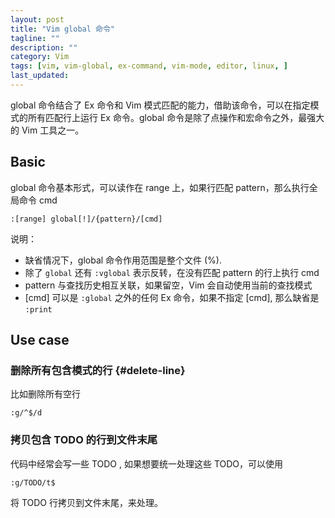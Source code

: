 ```yaml
---
layout: post
title: "Vim global 命令"
tagline: ""
description: ""
category: Vim
tags: [vim, vim-global, ex-command, vim-mode, editor, linux, ]
last_updated:
---
```


global 命令结合了 Ex 命令和 Vim 模式匹配的能力，借助该命令，可以在指定模式的所有匹配行上运行 Ex 命令。global 命令是除了点操作和宏命令之外，最强大的 Vim 工具之一。

## Basic
global 命令基本形式，可以读作在 range 上，如果行匹配 pattern，那么执行全局命令 cmd

	:[range] global[!]/{pattern}/[cmd]

说明：

- 缺省情况下，global 命令作用范围是整个文件 (%).
- 除了 `global` 还有 `:vglobal` 表示反转，在没有匹配 pattern 的行上执行 cmd
- pattern 与查找历史相互关联，如果留空，Vim 会自动使用当前的查找模式
- [cmd] 可以是 `:global` 之外的任何 Ex 命令，如果不指定 [cmd], 那么缺省是 `:print`

## Use case

### 删除所有包含模式的行 {#delete-line}

比如删除所有空行

	:g/^$/d

### 拷贝包含 TODO 的行到文件末尾
代码中经常会写一些 TODO , 如果想要统一处理这些 TODO，可以使用

	:g/TODO/t$

将 TODO 行拷贝到文件末尾，来处理。


